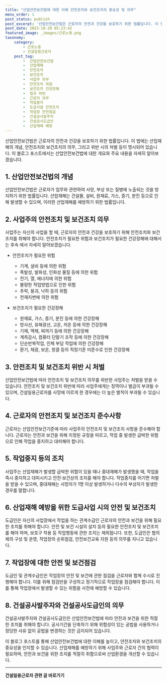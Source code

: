 ```yaml
---
title: "산업안전보건법에 대한 이해 안전조치와 보건조치의 중요성 및 의무"
menu_order: 1
post_status: publish
post_excerpt: '산업안전보건법은 근로자의 안전과 건강을 보호하기 위한 법률입니다. 이 법에는 산업재해의 개념, 안전조치와 보건조치의 의무, 그리고 위반 시의 처벌 등이 명시되어 있습니다. 이 블로그 포스트에서는 산업안전보건법에 대한 개요와 주요 내용을 자세히 알아보겠습니다.'
post_date: 2023-10-20 05:23:42
featured_image: _images/근로노동.png
taxonomy:
    category:
        - 근로노동
        - 건설일용근로자
    post_tag:
        -  산업안전보건법
        -  산업재해
        -  안전조치
        -  보건조치
        -  사업주 의무
        -  안전조치 위험
        -  보건조치 건강장해
        -  법규 위반
        -  근로자 의무
        -  작업중지
        -  도급사업 안전조치
        -  작업장 안전점검
        -  건설공사발주자
        -  건설공사도급인
        -  산업재해 예방
---
```



산업안전보건법은 근로자의 안전과 건강을 보호하기 위한 법률입니다. 이 법에는 산업재해의 개념, 안전조치와 보건조치의 의무, 그리고 위반 시의 처벌 등이 명시되어 있습니다. 이 블로그 포스트에서는 산업안전보건법에 대한 개요와 주요 내용을 자세히 알아보겠습니다.

## 1. 산업안전보건법의 개념

산업안전보건법은 근로자가 업무와 관련하여 사망, 부상 또는 질병에 노출되는 것을 방지하기 위한 법률입니다. 산업재해는 건설물, 설비, 원재료, 가스, 증기, 분진 등으로 인해 발생할 수 있으며, 이러한 산업재해를 예방하기 위한 법률입니다.

## 2. 사업주의 안전조치 및 보건조치 의무

사업주는 자신의 사업을 할 때, 근로자의 안전과 건강을 보호하기 위해 안전조치와 보건조치를 취해야 합니다. 안전조치가 필요한 위험과 보건조치가 필요한 건강장해에 대해서는 후속  에서 자세히 알아보겠습니다.

- 안전조치가 필요한 위험
  - 기계, 설비 등에 의한 위험
  - 폭발성, 발화성, 인화성 물질 등에 의한 위험
  - 전기, 열, 에너지에 의한 위험
  - 불량한 작업방법으로 인한 위험
  - 추락, 붕괴, 낙하 등의 위험
  - 천재지변에 의한 위험

- 보건조치가 필요한 건강장해
  - 원재료, 가스, 증기, 분진 등에 의한 건강장해
  - 방사선, 유해광선, 고온, 저온 등에 의한 건강장해
  - 기체, 액체, 찌꺼기 등에 의한 건강장해
  - 계측감시, 컴퓨터 단말기 조작 등에 의한 건강장해
  - 단순반복작업, 인체 부담 작업에 의한 건강장해
  - 환기, 채광, 보온, 청결 등의 적정기준 미준수로 인한 건강장해

## 3. 안전조치 및 보건조치 위반 시 처벌

산업안전보건법에 따라 안전조치 및 보건조치 의무를 위반한 사업주는 처벌을 받을 수 있습니다. 안전조치 및 보건조치 위반에 따라 사업주에게는 징역이나 벌금이 부과될 수 있으며, 건설일용근로자를 사망에 이르게 한 경우에는 더 높은 벌칙이 부과될 수 있습니다.

## 4. 근로자의 안전조치 및 보건조치 준수사항

근로자는 산업안전보건기준에 따라 사업주의 안전조치 및 보건조치 사항을 준수해야 합니다. 근로자는 안전과 보건을 위해 지정된 규정을 따르고, 작업 중 발생한 급박한 위험으로 인해 작업을 중지하고 대피해야 합니다.

## 5. 작업중지 등의 조치

사업주는 산업재해가 발생할 급박한 위험이 있을 때나 중대재해가 발생했을 때, 작업을 즉시 중지하고 대피시키고 안전·보건상의 조치를 해야 합니다. 작업중지를 어기면 처벌을 받을 수 있으며, 중대재해는 사망자가 1명 이상 발생하거나 다수의 부상자가 발생한 경우를 말합니다.

## 6. 산업재해 예방을 위한 도급사업 시의 안전 및 보건조치

도급인은 자신의 사업장에서 작업을 하는 관계수급인 근로자의 안전과 보건을 위해 필요한 조치를 취해야 합니다. 안전 및 보건 시설의 설치 등의 필요한 안전조치 및 보건조치를 해야 하며, 보호구 착용 등 작업행동에 관한 조치는 제외됩니다. 또한, 도급인은 협의체의 구성 및 운영, 작업장의 순회점검, 안전보건교육 지원 등의 의무를 지니고 있습니다.

## 7. 작업장에 대한 안전 및 보건점검

도급인 및 관계수급인은 작업장의 안전 및 보건에 관한 점검을 근로자와 함께 수시로 진행해야 합니다. 이를 위해 점검반을 구성하고 정기적으로 작업장을 점검해야 합니다. 이를 통해 작업장에서 발생할 수 있는 위험을 사전에 예방할 수 있습니다.

## 8. 건설공사발주자와 건설공사도급인의 의무

건설공사발주자와 건설공사도급인은 산업안전보건법에 따라 안전과 보건을 위한 적절한 조치를 취해야 합니다. 공사기간을 단축하기 위해 위험성이 있는 공법을 사용하거나 정당한 사유 없이 공법을 변경하는 것은 금지되어 있습니다.

이 블로그 포스트를 통해 산업안전보건법에 대한 이해를 높이고, 안전조치와 보건조치의 중요성을 인지할 수 있습니다. 산업재해를 예방하기 위해 사업주와 근로자 간의 협력이 필요하며, 안전과 보건을 위한 조치를 적절히 취함으로써 산업환경을 개선할 수 있습니다.
<!-- wp:separator -->
<hr class="wp-block-separator has-alpha-channel-opacity"/>
<!-- /wp:separator -->

<!-- wp:group {"backgroundColor":"base","layout":{"type":"constrained"}} -->
<div class="wp-block-group has-base-background-color has-background"><!-- wp:paragraph {"align":"center","fontSize":"medium"} -->
<p class="has-text-align-center has-large-font-size"><strong>건설일용근로자 관련 글 바로가기</strong></p>
<!-- /wp:paragraph -->


<!-- wp:latest-posts
{"categories":[{"id":9606,"count":19,"description":"","link":"https://uknowlaw.com/category/%ea%b1%b4%ec%84%a4%ec%9d%bc%ec%9a%a9%ea%b7%bc%eb%a1%9c%ec%9e%90/","name":"건설일용근로자","slug":"건설일용근로자","taxonomy":"category","parent":0,"meta":[],"_links":{"self":[{"href":"https://uknowlaw.com/wp-json/wp/v2/categories/9606"}],"collection":[{"href":"https://uknowlaw.com/wp-json/wp/v2/categories"}],"about":[{"href":"https://uknowlaw.com/wp-json/wp/v2/taxonomies/category"}],"wp:post_type":[{"href":"https://uknowlaw.com/wp-json/wp/v2/posts?categories=9606"}],"curies":[{"name":"wp","href":"https://api.w.org/{rel}","templated":true}]}}],"postsToShow":100,"excerptLength":28,"postLayout":"grid","columns":2,"featuredImageAlign":"left","featuredImageSizeSlug":"large","fontSize":16px} /--></div>
<!-- /wp:group -->
